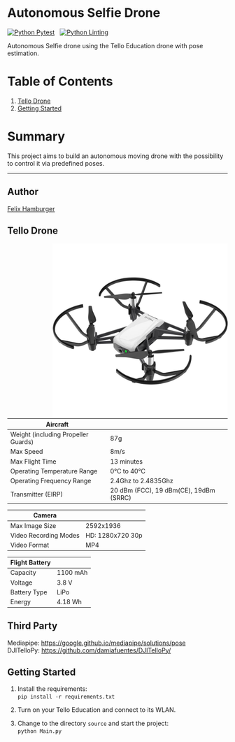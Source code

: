 # Autonomous Selfie Drone

[![Python Pytest](https://github.com/Baumwollboebele/autonnomous_selfie_drone/actions/workflows/python_pytest.yml/badge.svg)](https://github.com/Baumwollboebele/autonnomous_selfie_drone/actions/workflows/python_pytest.yml)&nbsp;&nbsp;&nbsp;[![Python Linting](https://github.com/Baumwollboebele/autonnomous_selfie_drone/actions/workflows/python_linting.yml/badge.svg)](https://github.com/Baumwollboebele/autonnomous_selfie_drone/actions/workflows/python_linting.yml)

Autonomous Selfie drone using the Tello Education drone with pose estimation.


# Table of Contents

1. [Tello Drone](#tello-drone)
2. [Getting Started](#getting-started)


# Summary

This project aims to build an autonomous moving drone with the possibility to control it via predefined poses.


<hr/>

## Author

[Felix Hamburger](https://github.com/Baumwollboebele)

## Tello Drone

<img style="float: right;" src="/images/tello_drone.jpg" height="400"/>


| **Aircraft** ||
|-------|--------|
|Weight (including Propeller Guards)| 87g |
|Max Speed| 8m/s |
|Max Flight Time| 13 minutes|
|Operating Temperature Range| 0°C to 40°C|
|Operating Frequency Range| 2.4Ghz to 2.4835Ghz|
|Transmitter (EIRP)| 20 dBm (FCC), 19 dBm(CE), 19dBm (SRRC)

| **Camera** ||
|-------|--------|
|Max Image Size| 2592x1936|
|Video Recording Modes| HD: 1280x720 30p |
|Video Format| MP4|

| **Flight Battery** ||
|-------|--------|
|Capacity| 1100 mAh|
|Voltage|3.8 V|
|Battery Type| LiPo|
|Energy| 4.18 Wh|


## Third Party

Mediapipe:
https://google.github.io/mediapipe/solutions/pose</br>
DJITelloPy:
https://github.com/damiafuentes/DJITelloPy/
## Getting Started

1. Install the requirements:</br>
```pip install -r requirements.txt```

2. Turn on your Tello Education and connect to its WLAN.

3. Change to the directory `source` and start the project:</br>
```python Main.py```


